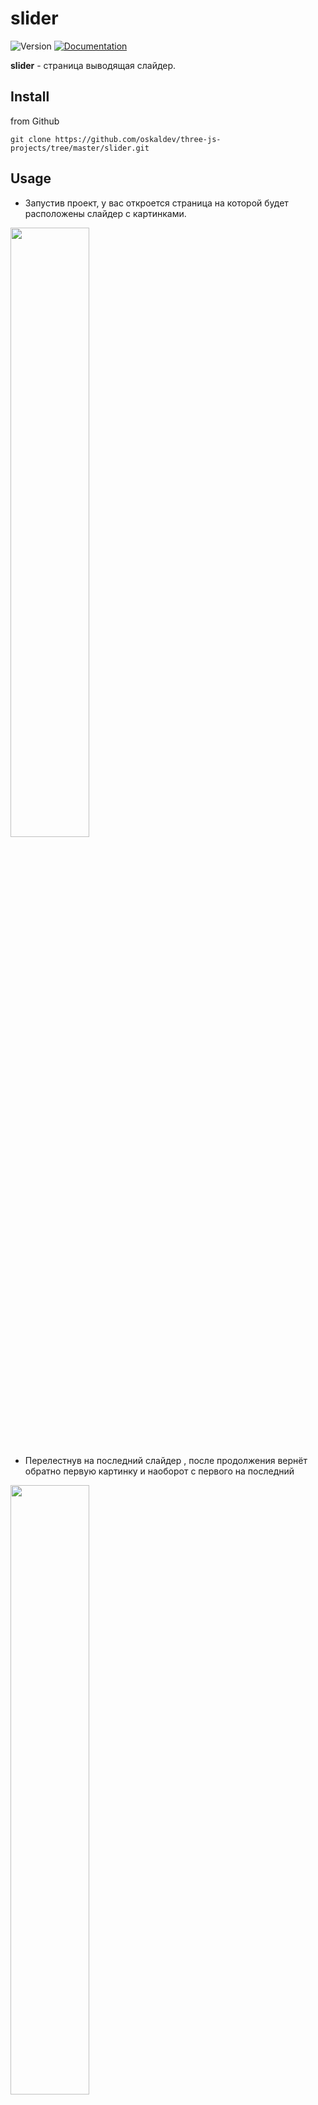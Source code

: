 # slider
<p>
  <img alt="Version" src="https://img.shields.io/badge/version-1.0.0-blue.svg?cacheSeconds=2592000" />
  <a href="https://github.com/oskaldev/random-colors#readme" target="_blank">
    <img alt="Documentation" src="https://img.shields.io/badge/documentation-yes-brightgreen.svg" />
  </a>
</p>

**slider** - страница выводящая слайдер.

## Install
from Github
```Github
git clone https://github.com/oskaldev/three-js-projects/tree/master/slider.git
```
## Usage

- Запустив проект, у вас откроется страница на которой будет расположены слайдер с картинками.

<img src="https://user-images.githubusercontent.com/67880047/227737431-aa2dfd5d-0f3d-44c7-93fe-74df4015e3f5.png" width=50% height=50%>

- Перелестнув на последний слайдер , после продолжения вернёт обратно первую картинку и наоборот с первого на последний

<img src="https://user-images.githubusercontent.com/67880047/227737442-8790c63e-6fad-494f-a62c-ca4ed312270e.png" width=50% height=50%>

Написан на нативном JS

## Author

👤 **oskaldev**

* Github: [@oskaldev](https://github.com/oskaldev)
* LinkedIn: [@oskaldev](https://linkedin.com/in/oskaldev)
* Telegram: [@oskaldev](https://t.me/oskaldev)
